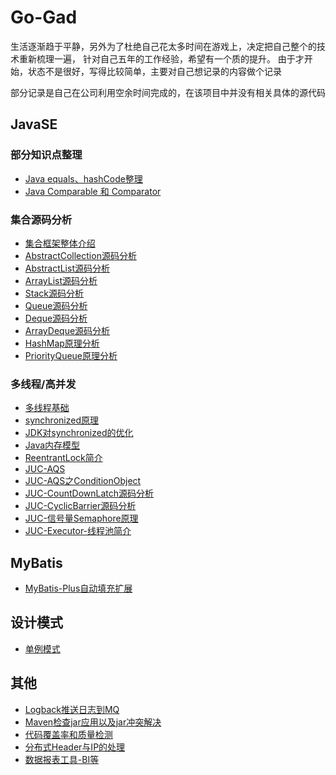 # Go-Gad
​		 生活逐渐趋于平静，另外为了杜绝自己花太多时间在游戏上，决定把自己整个的技术重新梳理一遍，
 针对自己五年的工作经验，希望有一个质的提升。
 由于才开始，状态不是很好，写得比较简单，主要对自己想记录的内容做个记录

部分记录是自己在公司利用空余时间完成的，在该项目中并没有相关具体的源代码

## JavaSE

### 部分知识点整理

- [Java equals、hashCode整理](notes/se/equals与hashCode整理.md)
- [Java  Comparable 和 Comparator](notes/se/Comparable和Comparator.md)

### 集合源码分析

- [集合框架整体介绍](notes/se/collection/集合框架整体介绍.md)
- [AbstractCollection源码分析](notes/se/collection/AbstractCollection源码分析.md)
- [AbstractList源码分析](notes/se/collection/AbstractList源码分析.md)
- [ArrayList源码分析](notes/se/collection/ArrayList源码分析.md)
- [Stack源码分析](notes/se/collection/Stack源码分析.md)
- [Queue源码分析](notes/se/collection/Queue源码分析.md)
- [Deque源码分析](notes/se/collection/Deque源码分析.md)
- [ArrayDeque源码分析](notes/se/collection/ArrayDeque源码分析.md)
- [HashMap原理分析](notes/se/collection/HashMap原理分析.md)
- [PriorityQueue原理分析](notes/se/collection/PriorityQueue原理分析.md)


### 多线程/高并发

- [多线程基础](notes/se/thread/Thread.md)
- [synchronized原理](notes/se/thread/synchronized原理.md)
- [JDK对synchronized的优化](notes/se/thread/JDK对synchronized的优化.md)
- [Java内存模型](notes/se/thread/Java内存模型.md)
- [ReentrantLock简介](notes/se/JUC/ReentrantLock简介.md)
- [JUC-AQS](notes/se/JUC/AbstractQueuedSynchronizer.md)
- [JUC-AQS之ConditionObject](notes/se/JUC/AQS之ConditionObject.md)
- [JUC-CountDownLatch源码分析](notes/se/JUC/CountDownLatch源码分析.md)
- [JUC-CyclicBarrier源码分析](notes/se/JUC/CyclicBarrier源码分析.md)
- [JUC-信号量Semaphore原理](notes/se/JUC/信号量Semaphore原理.md)
- [JUC-Executor-线程池简介](notes/se/JUC/Executor/线程池简介.md)

## MyBatis

- [MyBatis-Plus自动填充扩展](notes/MyBatis/MyBatis-Plus自动填充扩展.md)

## 设计模式

+ [单例模式](notes/Design/单例模式.md)

## 其他

+ [Logback推送日志到MQ](notes/other/Logback推送日志到MQ.md)
+ [Maven检查jar应用以及jar冲突解决](notes/other/Maven检查jar应用以及jar冲突解决.md)
+ [代码覆盖率和质量检测](notes/other/代码覆盖率和质量检测.md)
+ [分布式Header与IP的处理](notes/other/分布式Header与IP的处理.md)
+ [数据报表工具-BI等](notes/other/数据报表工具-BI等.md)